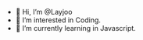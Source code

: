 - 👋 Hi, I’m @Layjoo
- 👀 I’m interested in Coding.
- 🌱 I’m currently learning in Javascript.

<!---
Layjoo/Layjoo is a ✨ special ✨ repository because its `README.md` (this file) appears on your GitHub profile.
You can click the Preview link to take a look at your changes.
--->
